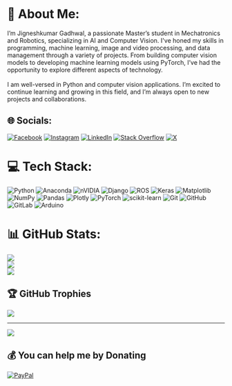 # 💫 About Me:
I’m Jigneshkumar Gadhwal, a passionate Master’s student in Mechatronics and Robotics, specializing in AI and Computer Vision. I've honed my skills in programming, machine learning, image and video processing, and data management through a variety of projects. From building computer vision models to developing machine learning models using PyTorch, I’ve had the opportunity to explore different aspects of technology.<br><br>I am well-versed in Python and computer vision applications. I’m excited to continue learning and growing in this field, and I’m always open to new projects and collaborations.


## 🌐 Socials:
[![Facebook](https://img.shields.io/badge/Facebook-%231877F2.svg?logo=Facebook&logoColor=white)](https://facebook.com/jerry.gadhwal.12) [![Instagram](https://img.shields.io/badge/Instagram-%23E4405F.svg?logo=Instagram&logoColor=white)](https://instagram.com/jerry_gadhwal) [![LinkedIn](https://img.shields.io/badge/LinkedIn-%230077B5.svg?logo=linkedin&logoColor=white)](https://linkedin.com/in/Jigneshkumar_Gadhwal) [![Stack Overflow](https://img.shields.io/badge/-Stackoverflow-FE7A16?logo=stack-overflow&logoColor=white)](https://stackoverflow.com/users/JigneshkumarGadhwal) [![X](https://img.shields.io/badge/X-black.svg?logo=X&logoColor=white)](https://x.com/JigneshkumarGadhwal) 

# 💻 Tech Stack:
![Python](https://img.shields.io/badge/python-3670A0?style=flat&logo=python&logoColor=ffdd54) ![Anaconda](https://img.shields.io/badge/Anaconda-%2344A833.svg?style=flat&logo=anaconda&logoColor=white) ![nVIDIA](https://img.shields.io/badge/cuda-000000.svg?style=flat&logo=nVIDIA&logoColor=green) ![Django](https://img.shields.io/badge/django-%23092E20.svg?style=flat&logo=django&logoColor=white) ![ROS](https://img.shields.io/badge/ros-%230A0FF9.svg?style=flat&logo=ros&logoColor=white) ![Keras](https://img.shields.io/badge/Keras-%23D00000.svg?style=flat&logo=Keras&logoColor=white) ![Matplotlib](https://img.shields.io/badge/Matplotlib-%23ffffff.svg?style=flat&logo=Matplotlib&logoColor=black) ![NumPy](https://img.shields.io/badge/numpy-%23013243.svg?style=flat&logo=numpy&logoColor=white) ![Pandas](https://img.shields.io/badge/pandas-%23150458.svg?style=flat&logo=pandas&logoColor=white) ![Plotly](https://img.shields.io/badge/Plotly-%233F4F75.svg?style=flat&logo=plotly&logoColor=white) ![PyTorch](https://img.shields.io/badge/PyTorch-%23EE4C2C.svg?style=flat&logo=PyTorch&logoColor=white) ![scikit-learn](https://img.shields.io/badge/scikit--learn-%23F7931E.svg?style=flat&logo=scikit-learn&logoColor=white) ![Git](https://img.shields.io/badge/git-%23F05033.svg?style=flat&logo=git&logoColor=white) ![GitHub](https://img.shields.io/badge/github-%23121011.svg?style=flat&logo=github&logoColor=white) ![GitLab](https://img.shields.io/badge/gitlab-%23181717.svg?style=flat&logo=gitlab&logoColor=white) ![Arduino](https://img.shields.io/badge/-Arduino-00979D?style=flat&logo=Arduino&logoColor=white)
# 📊 GitHub Stats:
![](https://github-readme-stats.vercel.app/api?username=JigneshkumarGadhwal&theme=darcula&hide_border=false&include_all_commits=true&count_private=true)<br/>
![](https://github-readme-streak-stats.herokuapp.com/?user=JigneshkumarGadhwal&theme=darcula&hide_border=false)<br/>
![](https://github-readme-stats.vercel.app/api/top-langs/?username=JigneshkumarGadhwal&theme=darcula&hide_border=false&include_all_commits=true&count_private=true&layout=compact)

## 🏆 GitHub Trophies
![](https://github-profile-trophy.vercel.app/?username=JigneshkumarGadhwal&theme=nord&no-frame=true&no-bg=false&margin-w=4)

---
[![](https://visitcount.itsvg.in/api?id=JigneshkumarGadhwal&icon=0&color=0)](https://visitcount.itsvg.in)

  ## 💰 You can help me by Donating
  [![PayPal](https://img.shields.io/badge/PayPal-00457C?style=for-the-badge&logo=paypal&logoColor=white)](https://paypal.me/JigneshGadhwal) 

  
<!-- Proudly created with GPRM ( https://gprm.itsvg.in ) -->
